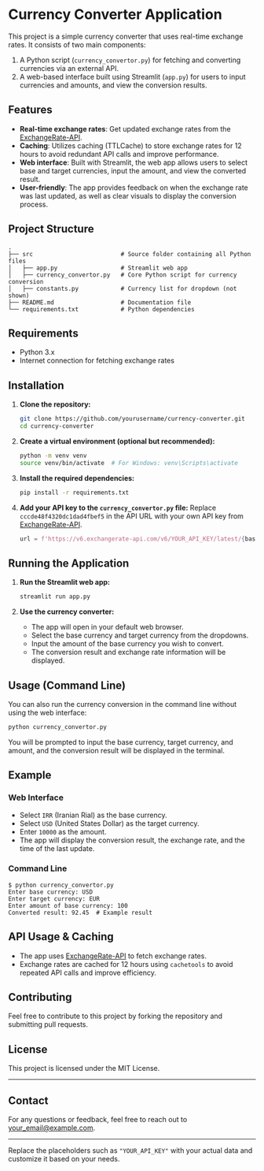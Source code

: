 

# Currency Converter Application

This project is a simple currency converter that uses real-time exchange rates. It consists of two main components:
1. A Python script (`currency_convertor.py`) for fetching and converting currencies via an external API.
2. A web-based interface built using Streamlit (`app.py`) for users to input currencies and amounts, and view the conversion results.

## Features
- **Real-time exchange rates**: Get updated exchange rates from the [ExchangeRate-API](https://www.exchangerate-api.com/).
- **Caching**: Utilizes caching (TTLCache) to store exchange rates for 12 hours to avoid redundant API calls and improve performance.
- **Web interface**: Built with Streamlit, the web app allows users to select base and target currencies, input the amount, and view the converted result.
- **User-friendly**: The app provides feedback on when the exchange rate was last updated, as well as clear visuals to display the conversion process.

## Project Structure
```
.
├── src                         # Source folder containing all Python files
│   ├── app.py                  # Streamlit web app
│   ├── currency_convertor.py   # Core Python script for currency conversion
│   ├── constants.py            # Currency list for dropdown (not shown)
├── README.md                   # Documentation file
└── requirements.txt            # Python dependencies
```

## Requirements
- Python 3.x
- Internet connection for fetching exchange rates

## Installation

1. **Clone the repository:**
    ```bash
    git clone https://github.com/yourusername/currency-converter.git
    cd currency-converter
    ```

2. **Create a virtual environment (optional but recommended):**
    ```bash
    python -m venv venv
    source venv/bin/activate  # For Windows: venv\Scripts\activate
    ```

3. **Install the required dependencies:**
    ```bash
    pip install -r requirements.txt
    ```

4. **Add your API key to the `currency_convertor.py` file:**
    Replace `cccde48f4320dc1dad4fbef5` in the API URL with your own API key from [ExchangeRate-API](https://www.exchangerate-api.com/).

    ```python
    url = f'https://v6.exchangerate-api.com/v6/YOUR_API_KEY/latest/{base_currency}'
    ```

## Running the Application

1. **Run the Streamlit web app:**
    ```bash
    streamlit run app.py
    ```

2. **Use the currency converter:**
    - The app will open in your default web browser.
    - Select the base currency and target currency from the dropdowns.
    - Input the amount of the base currency you wish to convert.
    - The conversion result and exchange rate information will be displayed.

## Usage (Command Line)

You can also run the currency conversion in the command line without using the web interface:

```bash
python currency_convertor.py
```

You will be prompted to input the base currency, target currency, and amount, and the conversion result will be displayed in the terminal.

## Example

### Web Interface
- Select `IRR` (Iranian Rial) as the base currency.
- Select `USD` (United States Dollar) as the target currency.
- Enter `10000` as the amount.
- The app will display the conversion result, the exchange rate, and the time of the last update.

### Command Line
```
$ python currency_convertor.py
Enter base currency: USD
Enter target currency: EUR
Enter amount of base currency: 100
Converted result: 92.45  # Example result
```

## API Usage & Caching
- The app uses [ExchangeRate-API](https://www.exchangerate-api.com/) to fetch exchange rates.
- Exchange rates are cached for 12 hours using `cachetools` to avoid repeated API calls and improve efficiency.

## Contributing
Feel free to contribute to this project by forking the repository and submitting pull requests.

## License
This project is licensed under the MIT License.

---

## Contact
For any questions or feedback, feel free to reach out to [your_email@example.com](mailto:your_email@example.com).

---

Replace the placeholders such as `"YOUR_API_KEY"` with your actual data and customize it based on your needs.
